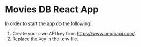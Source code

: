 # Movies DB React App

In order to start the app do the following:

1. Create your own API key from https://www.omdbapi.com/.
2. Replace the key in the .env file.
